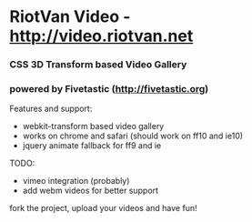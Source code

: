 # RiotVan Video - http://video.riotvan.net
### CSS 3D Transform based Video Gallery
### powered by Fivetastic (http://fivetastic.org)


Features and support:

- webkit-transform based video gallery
- works on chrome and safari (should work on ff10 and ie10)
- jquery animate fallback for ff9 and ie


TODO: 

- vimeo integration (probably)
- add webm videos for better support

fork the project, upload your videos and have fun!